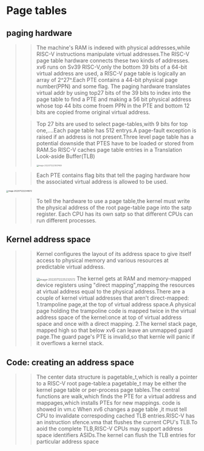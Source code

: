 # Page tables

## paging hardware
>> The machine's RAM is indexed with physical addresses,while RISC-V instructions manipulate virtual addresses.The RISC-V page table hardware connects these two kinds of addresses.
>> xv6 runs on Sv39 RISC-V,only the bottom 39 bits of a 64-bit virtual address are used, a RISC-V page table is logically an array of 2^27^.Each PTE contains a 44-bit physical page number(PPN) and some flag. The paging hardware translates virtual addr by using top27 bits of the 39 bits to index into the page table to find a PTE and making a 56 bit physical address whose top 44 bits come froem PPN in the PTE and bottom 12 bits are copied frome original virtual address.
>
>> Top 27 bits are used to select page-tables,with 9 bits for top one,....Each page table has 512 entrys.A page-fault exception is raised if an address is not present.Three level page table has a potential downside that PTES have to be loaded or stored from RAM.So RISC-V caches page table entries in a Translation Look-aside Buffer(TLB)
>>
>> <img src="D:\zwh\operatingSystem\weihao.github.io\ch3\image-20220712221607489.png" alt="image-20220712221607489" style="zoom: 33%;" />

>>Each PTE contains flag bits that tell the paging hardware how the associated virtual address is allowed to be used.

<img src="C:\Users\WYX\AppData\Roaming\Typora\typora-user-images\image-20220712222349672.png" alt="image-20220712222349672" style="zoom: 33%;" />

>> To tell the hardware to use a page table,the kernel must write the physical address of the root page-table page into the satp register. Each CPU has its own satp so that different CPUs can run different processes.

## Kernel address space

>> Kernel configures the layout of its address space to give itself access to physical memory and various resources at predictable virtual address.
>>
>> <img src="C:\Users\WYX\AppData\Roaming\Typora\typora-user-images\image-20220712225232572.png" alt="image-20220712225232572" style="zoom:50%;" />
>> The kernel gets at RAM and memory-mapped device registers using "direct mapping",mapping the resources at virtual address equal to the physical address.There are a couple of kernel virtual addresses that aren't direct-mapped:
>>1.trampoline page,at the top of virtual address space.A physical page holding the trampoline code is mapped twice in the virtual address space of the kernel:once at top of virtual address space and once with a direct mapping.
>>2.The kernel stack page, mapped high so that below xv6 can leave an unmapped guard page.The guard page's PTE is invalid,so that kernle will panic if it overflows a kernel stack.  


## Code: creating an address space

>> The center data structure is pagetable_t,which is really a pointer to a RISC-V root page-table:a pagetable_t may be either the kernel page table or per-process page tables.The central functions are walk,which finds the PTE for a virtual address and mappages,which installs PTEs for new mappings.
>> code is showed in vm.c
>> When xv6 changes a page table ,it must tell CPU to invalidate correspoding cached TLB entries.RISC-V has an instruction sfence.vma that flushes the current CPU's TLB.To aoid the complete TLB,RISC-V CPUs may support address space identifiers ASIDs.The kernel can flush the TLB entries for particular address space